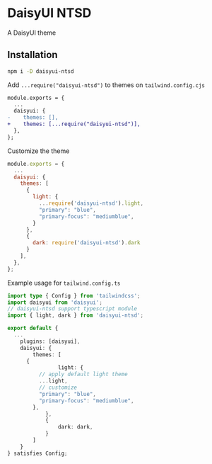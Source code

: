 # DaisyUI NTSD

A DaisyUI theme

## Installation

```sh
npm i -D daisyui-ntsd
```

Add `...require("daisyui-ntsd")` to themes on `tailwind.config.cjs`

```diff
module.exports = {
  ...
  daisyui: {
-    themes: [],
+    themes: [...require("daisyui-ntsd")],
  },
};
```

Customize the theme

```js
module.exports = {
  ...
  daisyui: {
    themes: [
      {
        light: {
          ...require('daisyui-ntsd').light,
          "primary": "blue",
          "primary-focus": "mediumblue",
        }
      },
      {
        dark: require('daisyui-ntsd').dark
      }
    ],
  },
};
```

Example usage for `tailwind.config.ts`

```ts
import type { Config } from 'tailwindcss';
import daisyui from 'daisyui';
// daisyui-ntsd support typescript module
import { light, dark } from 'daisyui-ntsd';

export default {
  ...
	plugins: [daisyui],
	daisyui: {
		themes: [
      {
				light: {
          // apply default light theme
          ...light,
          // customize
          "primary": "blue",
          "primary-focus": "mediumblue",
        },
			},
			{
				dark: dark,
			}
		]
	}
} satisfies Config;
```
